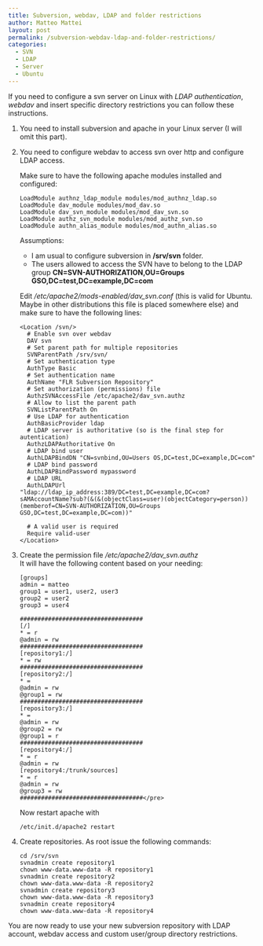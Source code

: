 ```yaml
---
title: Subversion, webdav, LDAP and folder restrictions
author: Matteo Mattei
layout: post
permalink: /subversion-webdav-ldap-and-folder-restrictions/
categories:
  - SVN
  - LDAP
  - Server
  - Ubuntu
---
```

If you need to configure a svn server on Linux with *LDAP authentication*, *webdav* and insert specific directory restrictions you can follow these instructions.

 1. You need to install subversion and apache in your Linux server (I will omit this part).
 2. You need to configure webdav to access svn over http and configure LDAP access. 

    Make sure to have the following apache modules installed and configured:

    ```
    LoadModule authnz_ldap_module modules/mod_authnz_ldap.so
    LoadModule dav_module modules/mod_dav.so
    LoadModule dav_svn_module modules/mod_dav_svn.so
    LoadModule authz_svn_module modules/mod_authz_svn.so
    LoadModule authn_alias_module modules/mod_authn_alias.so
    ```
        
    Assumptions:
        
     - I am usual to configure subversion in **/srv/svn** folder.
     - The users allowed to access the SVN have to belong to the LDAP group **CN=SVN-AUTHORIZATION,OU=Groups GSO,DC=test,DC=example,DC=com**
        
    Edit */etc/apache2/mods-enabled/dav_svn.conf* (this is valid for Ubuntu. Maybe in other distributions this file is placed somewhere else) and make sure to have the following lines:
    
    ```    
    <Location /svn/>
      # Enable svn over webdav
      DAV svn
      # Set parent path for multiple repositories
      SVNParentPath /srv/svn/
      # Set authentication type
      AuthType Basic
      # Set authentication name
      AuthName "FLR Subversion Repository"
      # Set authorization (permissions) file
      AuthzSVNAccessFile /etc/apache2/dav_svn.authz
      # Allow to list the parent path
      SVNListParentPath On
      # Use LDAP for authentication
      AuthBasicProvider ldap
      # LDAP server is authoritative (so is the final step for autentication)
      AuthzLDAPAuthoritative On
      # LDAP bind user
      AuthLDAPBindDN "CN=svnbind,OU=Users OS,DC=test,DC=example,DC=com"
      # LDAP bind password
      AuthLDAPBindPassword mypassword
      # LDAP URL
      AuthLDAPUrl "ldap://ldap_ip_address:389/DC=test,DC=example,DC=com?sAMAccountName?sub?(&(&(objectClass=user)(objectCategory=person))(memberof=CN=SVN-AUTHORIZATION,OU=Groups GSO,DC=test,DC=example,DC=com))"
    
      # A valid user is required
      Require valid-user
    </Location>
    ```
 3. Create the permission file */etc/apache2/dav_svn.authz*  
    It will have the following content based on your needing:

    ```
    [groups]
    admin = matteo
    group1 = user1, user2, user3
    group2 = user2
    group3 = user4
    
    ###################################
    [/]
    * = r
    @admin = rw
    ###################################
    [repository1:/]
    * = rw
    ###################################
    [repository2:/]
    * =
    @admin = rw
    @group1 = rw
    ###################################
    [repository3:/]
    * =
    @admin = rw
    @group2 = rw
    @group1 = r
    ###################################
    [repository4:/]
    * = r
    @admin = rw
    [repository4:/trunk/sources]
    * = r
    @admin = rw
    @group3 = rw
    ###################################</pre>
    ```

    Now restart apache with
    
    ```
    /etc/init.d/apache2 restart
    ```
 4. Create repositories. 
    As root issue the following commands:
    
    ```    
    cd /srv/svn
    svnadmin create repository1
    chown www-data.www-data -R repository1
    svnadmin create repository2
    chown www-data.www-data -R repository2
    svnadmin create repository3
    chown www-data.www-data -R repository3
    svnadmin create repository4
    chown www-data.www-data -R repository4
    ```
    
You are now ready to use your new subversion repository with LDAP account, webdav access and custom user/group directory restrictions.